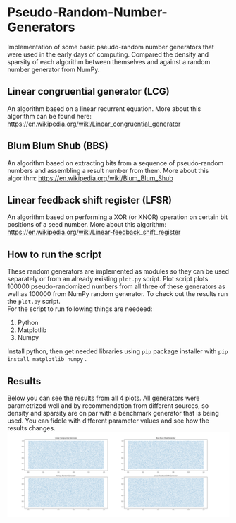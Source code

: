 # Pseudo-Random-Number-Generators
Implementation of some basic pseudo-random number generators that were used in the early days of computing. Compared the density and sparsity of each algorithm
between themselves and against a random number generator from NumPy.

## Linear congruential generator (LCG)
An algorithm based on a linear recurrent equation. More about this algorithm can be found here: https://en.wikipedia.org/wiki/Linear_congruential_generator

## Blum Blum Shub (BBS)
An algorithm based on extracting bits from a sequence of pseudo-random numbers and assembling a result number from them. More about this algorithm: https://en.wikipedia.org/wiki/Blum_Blum_Shub

## Linear feedback shift register (LFSR)
An algorithm based on performing a XOR (or XNOR) operation on certain bit positions of a seed number. More about this algorithm: https://en.wikipedia.org/wiki/Linear-feedback_shift_register

## How to run the script
These random generators are implemented as modules so they can be used separately or from an already existing `plot.py` script. Plot script plots 100000 pseudo-randomized numbers from 
all three of these generators as well as 100000 from NumPy random generator. To check out the results run the `plot.py` script.  
For the script to run following things are needeed:
1. Python
2. Matplotlib
3. Numpy   
  
Install python, then get needed libraries using `pip` package installer with `pip install matplotlib numpy` .

## Results
Below you can see the results from all 4 plots. All generators were parametrized well and by recommendation from different sources, so density and sparsity are on par 
with a benchmark generator that is being used. You can fiddle with different parameter values and see how the results changes. 
![alt text](https://github.com/MihailoTim/Pseudo-Random-Number-Generators/blob/master/results/regular_plot.png "Result")
